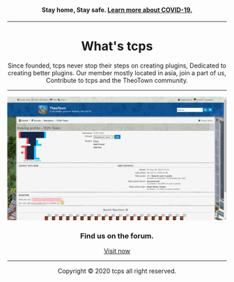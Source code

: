 <style>
h1 {text-align: center;}
h4 {text-align: center;}
h3 {text-align: center;}
p {text-align: left;}
div {text-align: center;}
</style>
<h4>Stay home, Stay safe. <a href="/covid-19">Learn more about COVID-19.</a></h4>
<hr>
  
<h1>What's tcps</h1>
<div>Since founded, tcps never stop their steps on creating plugins, Dedicated to creating better plugins. Our member mostly located in asia, join a part of us, Contribute to tcps and the TheoTown community.</div>
  
<hr>

<img src="/images/tcps_fourm_screenshot.png">
<h3>Find us on the forum.</h3>

<a href="/jump/fourm"><div>Visit now</div></a>

<hr>

<div>Copyright © 2020 tcps all right reserved.</div>
